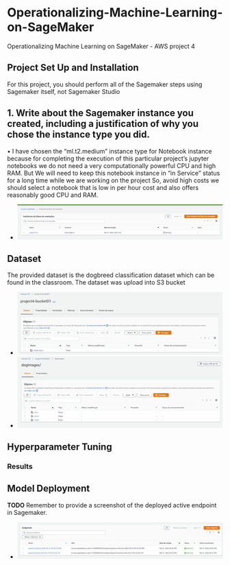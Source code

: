 # Operationalizing-Machine-Learning-on-SageMaker
Operationalizing Machine Learning on SageMaker - AWS project 4

## Project Set Up and Installation
For this project, you should perform all of the Sagemaker steps using Sagemaker itself, not Sagemaker Studio
## 1.	Write about the Sagemaker instance you created, including a justification of why you chose the instance type you did.
•	 I have chosen the “ml.t2.medium” instance type for Notebook instance because for completing the execution of this particular project’s jupyter notebooks we do not need a very computationally powerful CPU and high RAM. But We will need to keep this notebook instance in “in Service” status for a long time while we are working on the project So, avoid high costs we should select a notebook that is low in per hour cost and also offers reasonably good CPU and RAM.

 - ![instance](https://github.com/6abi/Operationalizing-Machine-Learning-on-SageMaker/blob/main/prints/instance.PNG)
 
## Dataset
The provided dataset is the dogbreed classification dataset which can be found in the classroom.
The dataset was upload into S3 bucket

- ![bucket](https://github.com/6abi/Operationalizing-Machine-Learning-on-SageMaker/blob/main/prints/bucket_create.PNG)
- ![dataset](https://github.com/6abi/Operationalizing-Machine-Learning-on-SageMaker/blob/main/prints/dataset.PNG)

## Hyperparameter Tuning

### Results


## Model Deployment

**TODO** Remember to provide a screenshot of the deployed active endpoint in Sagemaker.
- ![endpoint](https://github.com/6abi/Image-Classification-using-AWS-SageMaker---computer-vision-nlp/blob/main/prints/endpoint.PNG)
